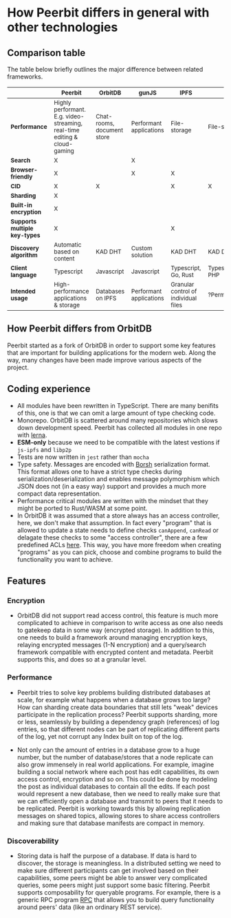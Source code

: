 
# How Peerbit differs in general with other technologies
## Comparison table
The table below briefly outlines the major difference between related frameworks.

||<sub>Peerbit</sub>|<sub>OrbitDB</sub>|<sub>gunJS</sub>|<sub>IPFS</sub>|<sub>Arweave</sub>|
| ------------ | ------------ | ------------ | ------------ | ------------ | ------------ |
|<sub>**Performance**</sub>|<sub>Highly performant. E.g. video-streaming, real-time editing & cloud-gaming</sub>|<sub>Chat-rooms, document store</sub>|<sub>Performant applications</sub>|<sub>File-storage</sub>|<sub>File-storage</sub>|
|<sub>**Search**</sub>|<sub>X</sub>|   |<sub>X</sub>|   |   |
|<sub>**Browser-friendly**</sub>|<sub>X</sub>|   |<sub>X</sub>|<sub>X</sub>|   |
|<sub>**CID**</sub>|<sub>X</sub>|<sub>X</sub>|   |<sub>X</sub>|<sub>X</sub>|
|<sub>**Sharding**</sub>|<sub>X</sub>|   |   |   |   |
|<sub>**Built-in encryption**</sub>|<sub>X</sub>|   |   |   |   |
|<sub>**Supports multiple key-types**</sub>|<sub>X</sub>|   |   |<sub>X</sub>|   |
|<sub>**Discovery algorithm**</sub>|<sub>Automatic based on content</sub>|<sub>KAD DHT</sub>|<sub>Custom solution</sub>|<sub>KAD DHT</sub>|<sub>KAD DHT</sub>|
|<sub>**Client language**</sub>|<sub>Typescript</sub>|<sub>Javascript</sub>|<sub>Javascript</sub>|<sub>Typescript, Go, Rust</sub>|<sub>Typescript/Javascript, PHP</sub>|
|<sub>**Intended usage**</sub>|<sub>High-performance applications & storage|<sub>Databases on IPFS</sub>|<sub>Performant applications</sub>|<sub>Granular control of individual files</sub>|<sub>?Permanent? storage</sub>|


## How Peerbit differs from OrbitDB
 
Peerbit started as a fork of OrbitDB in order to support some key features that are important for building applications for the modern web. Along the way, many changes have been made improve various aspects of the project.
 
 
## Coding experience
- All modules have been rewritten in TypeScript. There are many benifits of this, one is that we can omit a large amount of type checking code.
- Monorepo. OrbitDB is scattered around many repositories which slows down development speed. Peerbit has collected all modules in one repo with [lerna](https://github.com/lerna/lerna).
- **ESM-only** because we need to be compatible with the latest vestions if `js-ipfs` and `libp2p`
- Tests are now written in `jest` rather than `mocha`
- Type safety. Messages are encoded with [Borsh](https://github.com/near/borsh) serialization format. This format allows one to have a strict type checks during serialization/deserialization and enables message polymorphism which JSON does not (in a easy way) support and provides a much more compact data representation.
- Performance critical modules are written with the mindset that they might be ported to Rust/WASM at some point.
- In OrbitDB it was assumed that a store always has an access controller, here, we don't make that assumption. In fact every "program" that is allowed to update a state needs to define checks ```canAppend```, ```canRead``` or delagate these checks to some "access controller", there are a few predefined ACLs [here](../packages/programs/acl). This way, you have more freedom when creating "programs" as you can pick, choose and combine programs to build the functionality you want to achieve. 
 
## Features
 
### Encryption
- OrbitDB did not support read access control, this feature is much more complicated to achieve in comparison to write access as one also needs to gatekeep data in some way (encrypted storage). In addition to this, one needs to build a framework around managing encryption keys, relaying encrypted messages (1-N encryption) and a query/search framework compatible with encrypted content and metadata. Peerbit supports this, and does so at a granular level.
 
### Performance
- Peerbit tries to solve key problems building distributed databases at scale, for example what happens when a database grows too large? How can sharding create data boundaries that still lets "weak" devices participate in the replication process? Peerbit supports sharding, more or less, seamlessly by building a dependency graph (references) of log entries, so that different nodes can be part of replicating different parts of the log, yet not corrupt any Index built on top of the log.
 
- Not only can the amount of entries in a database grow to a huge number, but the number of database/stores that a node replicate can also grow immensely in real world applications. For example, imagine building a social network where each post has edit capabilities, its own access control, encryption and so on. This could be done by modeling the post as individual databases to contain all the edits. If each post would represent a new database, then we need to really make sure that we can efficiently open a database and transmit to peers that it needs to be replicated. Peerbit is working towards this by allowing replication messages on shared topics, allowing stores to share access controllers and making sure that database manifests are compact in memory.
 
 
### Discoverability
- Storing data is half the purpose of a database. If data is hard to discover, the storage is meaningless. In a distributed setting we need to make sure different participants can get involved based on their capabilities, some peers might be able to answer very complicated queries, some peers might just support some basic filtering. Peerbit supports composability for queryable programs. For example, there is a generic RPC program [RPC](../packages/programs/discovery/any-search/) that allows you to build query functionality around peers' data (like an ordinary REST service).
 

 
